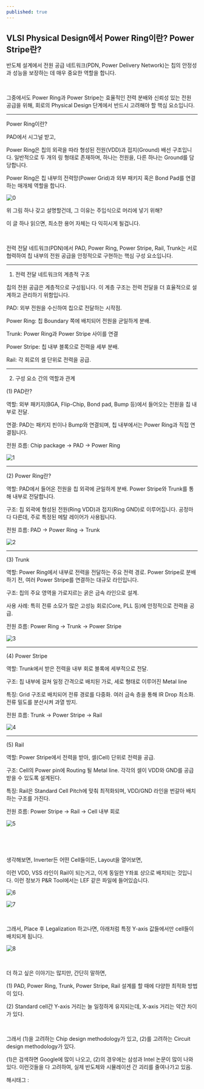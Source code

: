 ```yaml
---
published: true
---
```

## VLSI Physical Design에서 Power Ring이란? Power Stripe란?

반도체 설계에서 전원 공급 네트워크(PDN, Power Delivery Network)는 칩의 안정성과 성능을 보장하는 데 매우 중요한 역할을 합니다.

​

그중에서도 Power Ring과 Power Stripe는 효율적인 전력 분배와 신뢰성 있는 전원 공급을 위해, 회로의 Physical Design 단계에서 반드시 고려해야 할 핵심 요소입니다.

---

Power Ring이란?

PAD에서 시그널 받고, 

Power Ring은 칩의 외곽을 따라 형성된 전원(VDD)과 접지(Ground) 배선 구조입니다. 일반적으로 두 개의 링 형태로 존재하며, 하나는 전원을, 다른 하나는 Ground를 담당합니다.

Power Ring은 칩 내부의 전력망(Power Grid)과 외부 패키지 혹은 Bond Pad를 연결하는 매개체 역할을 합니다.

![0](/asset/img/223691757441/0.png)

위 그림 하나 갖고 설명할건데, 그 이유는 주입식으로 머리에 넣기 위해?

이 글 하나 읽으면, 최소한 용어 자체는 다 익히시게 될겁니다.

​

전력 전달 네트워크(PDN)에서 PAD, Power Ring, Power Stripe, Rail, Trunk는 서로 협력하여 칩 내부의 전원 공급을 안정적으로 구현하는 핵심 구성 요소입니다.

---

1. 전력 전달 네트워크의 계층적 구조

칩의 전원 공급은 계층적으로 구성됩니다. 이 계층 구조는 전력 전달을 더 효율적으로 설계하고 관리하기 위함입니다.

PAD: 외부 전원을 수신하여 칩으로 전달하는 시작점.

Power Ring: 칩 Boundary 쪽에 배치되어 전원을 균일하게 분배.

Trunk: Power Ring과 Power Stripe 사이를 연결

Power Stripe: 칩 내부 블록으로 전력을 세부 분배.

Rail: 각 회로의 셀 단위로 전력을 공급.

---

2. 구성 요소 간의 역할과 관계

(1) PAD란?

역할: 외부 패키지(BGA, Flip-Chip, Bond pad, Bump 등)에서 들어오는 전원을 칩 내부로 전달.

연결: PAD는 패키지 핀이나 Bump와 연결되며, 칩 내부에서는 Power Ring과 직접 연결됩니다.

전원 흐름: Chip package → PAD → Power Ring

![1](/asset/img/223691757441/1.png)

---

(2) Power Ring란?

역할: PAD에서 들어온 전원을 칩 외곽에 균일하게 분배. Power Stripe와 Trunk를 통해 내부로 전달합니다.

구조: 칩 외곽에 형성된 전원(Ring VDD)과 접지(Ring GND)로 이루어집니다. 공정마다 다른데, 주로 특정된 메탈 레이어가 사용됩니다.

전원 흐름: PAD → Power Ring → Trunk​

![2](/asset/img/223691757441/2.png)

---

(3) Trunk

역할: Power Ring에서 내부로 전력을 전달하는 주요 전력 경로. Power Stripe로 분배하기 전, 여러 Power Stripe를 연결하는 대규모 라인입니다.

구조: 칩의 주요 영역을 가로지르는 굵은 금속 라인으로 설계.

사용 사례: 특히 전류 소모가 많은 고성능 회로(Core, PLL 등)에 안정적으로 전력을 공급.

전원 흐름: Power Ring → Trunk → Power Stripe​

![3](/asset/img/223691757441/3.png)

---

(4) Power Stripe

역할: Trunk에서 받은 전력을 내부 회로 블록에 세부적으로 전달.

구조: 칩 내부에 걸쳐 일정 간격으로 배치된 가로, 세로 형태로 이루어진 Metal line

특징:  Grid 구조로 배치되어 전류 경로를 다중화. 여러 금속 층을 통해 IR Drop 최소화. 전류 밀도를 분산시켜 과열 방지.

전원 흐름: Trunk → Power Stripe → Rail

![4](/asset/img/223691757441/4.png)

---

(5) Rail

역할: Power Stripe에서 전력을 받아, 셀(Cell) 단위로 전력을 공급.

구조: Cell의 Power pin에 Routing 될 Metal line. 각각의 셀이 VDD와 GND를 공급받을 수 있도록 설계된다.

특징: Rail은 Standard Cell Pitch에 맞춰 최적화되며, VDD/GND 라인을 번갈아 배치하는 구조를 가진다.

전원 흐름: Power Stripe → Rail → Cell 내부 회로

![5](/asset/img/223691757441/5.png)

​

​

생각해보면, Inverter든 어떤 Cell들이든, Layout을 열어보면,

이런 VDD, VSS 라인이 Rail이 되는거고, 이게 동일한 Y좌표 상으로 배치되는 것입니다. 이런 정보가 P&R Tool에서는 LEF 같은 파일에 들어있습니다.

![6](/asset/img/223691757441/6.png)

![7](/asset/img/223691757441/7.png)

​

그래서, Place 후 Legalization 하고나면, 아래처럼 특정 Y-axis 값들에서만 cell들이 배치되게 됩니다.

![8](/asset/img/223691757441/8.png)

​

더 하고 싶은 이야기는 많지만, 간단히 말하면,

(1) PAD, Power Ring, Trunk, Power Stripe, Rail 설계를 할 때에 다양한 최적화 방법이 있다.

(2) Standard cell간 Y-axis 거리는 늘 일정하게 유지되는데, X-axis 거리는 약간 차이가 있다.

​

그래서 (1)을 고려하는 Chip design methodology가 있고, (2)를 고려하는 Circuit design methodology가 있다.

(1)은 검색하면 Google에 많이 나오고, (2)의 경우에는 삼성과 Intel 논문이 많이 나와있다. 이런것들을 다 고려하여, 실제 반도체와 시뮬레이션 간 괴리를 줄여나가고 있음.

 해시태그 : 